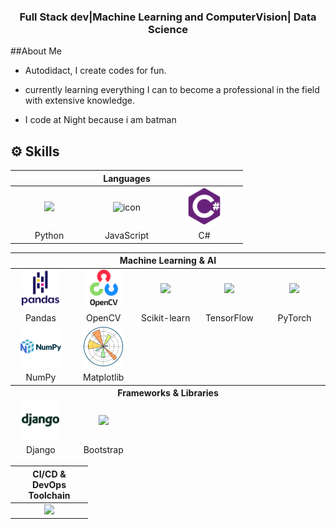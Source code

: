<h3 align="center">Full Stack dev|Machine Learning and ComputerVision| Data Science </h3>

<div>

</h1>

  ##About Me 
- Autodidact, I create codes for fun.

- currently learning everything I can to become a professional in the field with extensive knowledge.

- I code at Night because i am batman 



  
## ⚙️ Skills
<div align="center">
  <table>
    <thead>
      <tr>
        <th colspan="3">Languages</th>
      </tr>
    </thead>
    <tr>
      <td align="center" width=110> <img height=60 src="https://techstack-generator.vercel.app/python-icon.svg"/> </td>
      <td align="center" width=110>  <img src="https://techstack-generator.vercel.app/js-icon.svg" alt="icon" width="65" height="65" /> </td>
      <td align="center" width=110> <img height=60 src="https://raw.githubusercontent.com/devicons/devicon/ca28c779441053191ff11710fe24a9e6c23690d6/icons/csharp/csharp-plain.svg"> </td>
    </tr>
    <tr> 
      <td align="center" width=110>Python</td>
      <td align="center" width=110>JavaScript</td>
      <td align="center" width=110>C#</td>
    </tr>
  </table>
  <table>
    <thead>
      <tr>
        <th colspan="6"> Machine Learning & AI </th>
      </tr>
    </thead>
    <tr>
      <td align="center" width=110> <img height=60 src="https://github.com/devicons/devicon/blob/master/icons/pandas/pandas-original-wordmark.svg"/> </td>
      <td align="center" width=110> <img height=60 src="https://github.com/devicons/devicon/blob/master/icons/opencv/opencv-original-wordmark.svg"/> </td>
      <td align="center" width=110> <img height=60 src="https://cdn.jsdelivr.net/gh/devicons/devicon/icons/scikitlearn/scikitlearn-original.svg"/> </td>
      <td align="center" width=110> <img height=60 src="https://cdn.jsdelivr.net/gh/devicons/devicon/icons/tensorflow/tensorflow-original.svg"/> </td>
      <td align="center" width=110> <img height=60 src="https://cdn.jsdelivr.net/gh/devicons/devicon/icons/pytorch/pytorch-original.svg"/> </td>
      <tr align="center"> 
        <td align="center" width=110>Pandas</td>
        <td align="center" width=110>OpenCV</td>
        <td align="center" width=110>Scikit-learn</td>
        <td align="center" width=110>TensorFlow</td>
        <td align="center" width=110>PyTorch</td>
      </tr>
    </tr>
    <tr>
      <td align="center" width=110> <img src="https://github.com/devicons/devicon/blob/master/icons/numpy/numpy-original-wordmark.svg" alt="icon" width="65" height="65"/> </td>
      <td align="center" width=110> <img width="65" height="65" src="https://github.com/devicons/devicon/blob/master/icons/matplotlib/matplotlib-original.svg"/> </td>
      <tr align="center"> 
        <td align="center" width=110>NumPy</td>
        <td align="center" width=110>Matplotlib</td>
      </tr>
    </tr>
    <thead>
      <tr>
        <th colspan="6">Frameworks & Libraries </th>
      </tr>
    <tr>
      <td align="center" width=110> <img height=60 src="https://github.com/devicons/devicon/blob/master/icons/django/django-plain-wordmark.svg"/> </td>
      <td align="center" width=110> <img height=60 src="https://cdn.jsdelivr.net/gh/devicons/devicon/icons/bootstrap/bootstrap-original.svg"/> </td>
      <tr align="center"> 
        <td align="center" width=110>Django</td>
        <td align="center" width=110>Bootstrap</td>
      </tr>
    </tr>
  </table>  
  <table>
    <thead>
    <tr>
      <th colspan="7">CI/CD & DevOps Toolchain</th>
    </tr>
    </thead>
 <td align="center" width=110> <img height=60 src="https://techstack-generator.vercel.app/docker-icon.svg"/> </td>
    </tr>
    <tr> 
  </table>
  <table>
    <thead>
      <tr>
       
